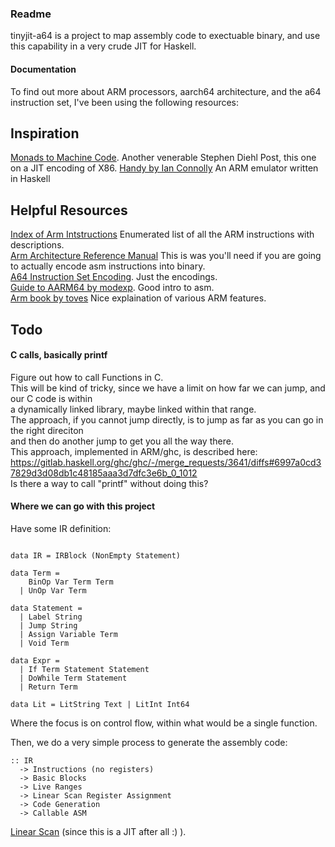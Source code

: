 ### Readme

tinyjit-a64 is a project to map assembly code to exectuable binary, and use this capability in a very crude JIT for Haskell.    

#### Documentation
To find out more about ARM processors, aarch64 architecture, and the a64 instruction set, I've been using the following resources:

## Inspiration
[Monads to Machine Code](https://www.stephendiehl.com/posts/monads_machine_code.html). Another venerable Stephen Diehl Post, this one on a JIT encoding of X86.
[Handy by Ian Connolly](https://github.com/minuteman3/Handy) An ARM emulator written in Haskell

## Helpful Resources
[Index of Arm Intstructions](http://shell-storm.org/armv8-a/ISA_v85A_A64_xml_00bet8/xhtml/index.html) Enumerated list of all the ARM instructions with descriptions.    
[Arm Architecture Reference Manual](https://developer.arm.com/documentation/ddi0487/fc/) This is was you'll need if you are going to actually encode asm instructions into binary.    
[A64 Instruction Set Encoding](https://github.com/CAS-Atlantic/AArch64-Encoding/blob/master/binary%20encodding.pdf). Just the encodings.    
[Guide to AARM64 by modexp](https://modexp.wordpress.com/2018/10/30/arm64-assembly/#registers). Good intro to asm.    
[Arm book by toves](http://www.toves.org/books/arm/) Nice explaination of various ARM features.    

## Todo

#### C calls, basically printf

Figure out how to call Functions in C.    
This will be kind of tricky, since we have a limit on how far we can jump, and our C code is within    
a dynamically linked library, maybe linked within that range.    
The approach, if you cannot jump directly, is to jump as far as you can go in the right direciton    
and then do another jump to get you all the way there.   
This approach, implemented in ARM/ghc, is described here:  https://gitlab.haskell.org/ghc/ghc/-/merge_requests/3641/diffs#6997a0cd37829d3d08db1c48185aaa3d7dfc3e6b_0_1012   
Is there a way to call "printf" without doing this?    

#### Where we can go with this project

Have some IR definition:

```

data IR = IRBlock (NonEmpty Statement)

data Term =
    BinOp Var Term Term
  | UnOp Var Term

data Statement =
  | Label String
  | Jump String
  | Assign Variable Term
  | Void Term

data Expr =
  | If Term Statement Statement
  | DoWhile Term Statement
  | Return Term

data Lit = LitString Text | LitInt Int64

```

Where the focus is on control flow, within what would be a single function.    

Then, we do a very simple process to generate the assembly code:    

```
:: IR
  -> Instructions (no registers)
  -> Basic Blocks
  -> Live Ranges
  -> Linear Scan Register Assignment
  -> Code Generation
  -> Callable ASM
```

[Linear Scan](http://web.cs.ucla.edu/~palsberg/course/cs132/linearscan.pdf) (since this is a JIT after all :) ).    

